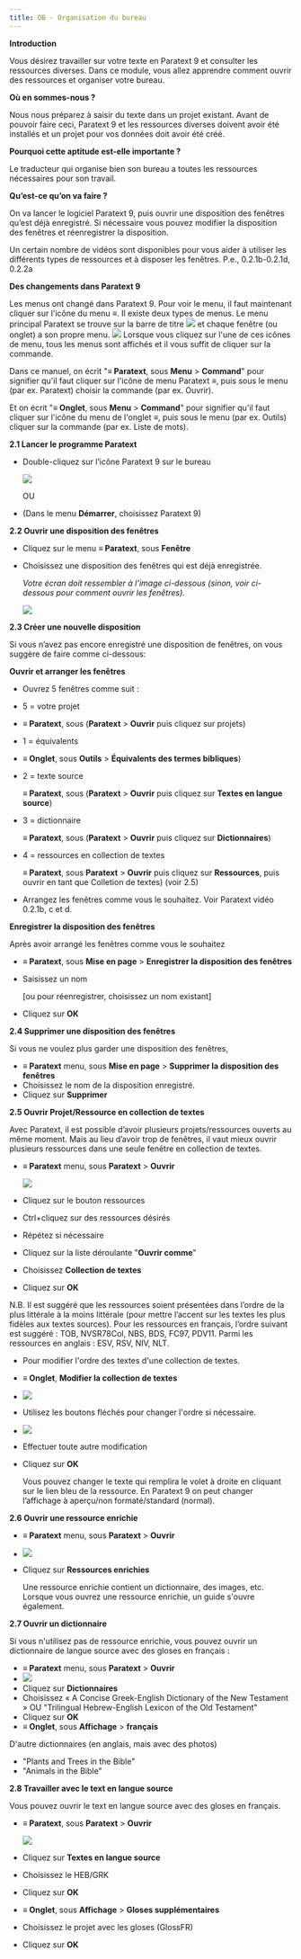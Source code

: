 ```yaml
---
title: OB - Organisation du bureau
---
```

**Introduction**

Vous désirez travailler sur votre texte en Paratext 9 et consulter les ressources diverses. Dans ce module, vous allez apprendre comment ouvrir des ressources et organiser votre bureau.

**Où en sommes-nous ?**

Nous nous préparez à saisir du texte dans un projet existant. Avant de pouvoir faire ceci, Paratext 9 et les ressources diverses doivent avoir été installés et un projet pour vos données doit avoir été créé.

**Pourquoi cette aptitude est-elle importante ?**

Le traducteur qui organise bien son bureau a toutes les ressources nécessaires pour son travail.

**Qu’est-ce qu’on va faire ?**

On va lancer le logiciel Paratext 9, puis ouvrir une disposition des fenêtres qu’est déjà enregistré. Si nécessaire vous pouvez modifier la disposition des fenêtres et réenregistrer la disposition.

Un certain nombre de vidéos sont disponibles pour vous aider à utiliser les différents types de ressources et à disposer les fenêtres. P.e., 0.2.1b-0.2.1d, 0.2.2a

**Des changements dans Paratext 9**

Les menus ont changé dans Paratext 9. Pour voir le menu, il faut maintenant cliquer sur l'icône du menu ≡. Il existe deux types de menus. Le menu principal Paratext se trouve sur la barre de titre ![](media/a7c437f2736cb28b0dff7abd780f5f94.png) et chaque fenêtre (ou onglet) a son propre menu. ![](media/65ab77824a1e025fac1bf88feb6ba66f.png) Lorsque vous cliquez sur l'une de ces icônes de menu, tous les menus sont affichés et il vous suffit de cliquer sur la commande.

Dans ce manuel, on écrit "**≡ Paratext**, sous **Menu** \> **Command**" pour signifier qu'il faut cliquer sur l'icône de menu Paratext ≡, puis sous le menu (par ex. Paratext) choisir la commande (par ex. Ouvrir).

Et on écrit "**≡ Onglet**, sous **Menu** \> **Command**" pour signifier qu'il faut cliquer sur l'icône du menu de l'onglet ≡, puis sous le menu (par ex. Outils) cliquer sur la commande (par ex. Liste de mots).

**2.1 Lancer le programme Paratext**

-   Double-cliquez sur l’icône Paratext 9 sur le bureau

    ![](media/b2697bb533e7765029252c8d51301dc9.png)

    OU

-   (Dans le menu **Démarrer**, choisissez Paratext 9)

**2.2 Ouvrir une disposition des fenêtres**

-   Cliquez sur le menu **≡ Paratext**, sous **Fenêtre**
-   Choisissez une disposition des fenêtres qui est déjà enregistrée.

    *Votre écran doit ressembler à l’image ci-dessous (sinon, voir ci-dessous pour comment ouvrir les fenêtres).*

    ![](media/becf6dae2e733cc280e70a8f4b706981.png)

**2.3 Créer une nouvelle disposition**

Si vous n’avez pas encore enregistré une disposition de fenêtres, on vous suggère de faire comme ci-dessous:

**Ouvrir et arranger les fenêtres**

-   Ouvrez 5 fenêtres comme suit :
-   5 = votre projet
-   **≡ Paratext**, sous (**Paratext** \> **Ouvrir** puis cliquez sur projets)
-   1 = équivalents
-   **≡ Onglet**, sous **Outils** \> **Équivalents des termes bibliques**)
-   2 = texte source

    **≡ Paratext**, sous (**Paratext** \> **Ouvrir** puis cliquez sur **Textes en langue source**)

-   3 = dictionnaire

    **≡ Paratext**, sous (**Paratext** \> **Ouvrir** puis cliquez sur **Dictionnaires**)

-   4 = ressources en collection de textes

    **≡ Paratext**, sous **Paratext** \> **Ouvrir** puis cliquez sur **Ressources**, puis ouvrir en tant que Colletion de textes) (voir 2.5)

-   Arrangez les fenêtres comme vous le souhaitez. Voir Paratext vidéo 0.2.1b, c et d.

**Enregistrer la disposition des fenêtres**

Après avoir arrangé les fenêtres comme vous le souhaitez

-   **≡ Paratext**, sous **Mise en page** \> **Enregistrer la disposition des fenêtres**
-   Saisissez un nom

    [ou pour réenregistrer, choisissez un nom existant]

-   Cliquez sur **OK**

**2.4 Supprimer une disposition des fenêtres**

Si vous ne voulez plus garder une disposition des fenêtres,

-   **≡ Paratext** menu, sous **Mise en page** \> **Supprimer la disposition des fenêtres**
-   Choisissez le nom de la disposition enregistré.
-   Cliquez sur **Supprimer**

**2.5 Ouvrir Projet/Ressource en collection de textes**

Avec Paratext, il est possible d’avoir plusieurs projets/ressources ouverts au même moment. Mais au lieu d’avoir trop de fenêtres, il vaut mieux ouvrir plusieurs ressources dans une seule fenêtre en collection de textes.

-   **≡ Paratext** menu, sous **Paratext** \> **Ouvrir**

    ![](media/67c09582d7f685c9e709d3cb0bd78c51.png)

-   Cliquez sur le bouton ressources
-   Ctrl+cliquez sur des ressources désirés
-   Répétez si nécessaire
-   Cliquez sur la liste déroulante "**Ouvrir comme**"
-   Choisissez **Collection de textes**
-   Cliquez sur **OK**

N.B. Il est suggéré que les ressources soient présentées dans l’ordre de la plus littérale à la moins littérale (pour mettre l’accent sur les textes les plus fidèles aux textes sources). Pour les ressources en français, l’ordre suivant est suggéré : TOB, NVSR78Col, NBS, BDS, FC97, PDV11. Parmi les ressources en anglais : ESV, RSV, NIV, NLT.

-   Pour modifier l'ordre des textes d'une collection de textes.
-   **≡ Onglet**, **Modifier la collection de textes**
-   ![](media/114addc77497db5a8e16e63e0a60a397.png)
-   Utilisez les boutons fléchés pour changer l'ordre si nécessaire.
-   ![](media/1529efc6b9c2b2d2a45649f36a13660e.png)
-   Effectuer toute autre modification
-   Cliquez sur **OK**

    Vous pouvez changer le texte qui remplira le volet à droite en cliquant sur le lien bleu de la ressource. En Paratext 9 on peut changer l’affichage à aperçu/non formaté/standard (normal).

**2.6 Ouvrir une ressource enrichie**

-   **≡ Paratext** menu, sous **Paratext** \> **Ouvrir**
-   ![](media/a2210417ce7fd29acc4543900d4ffdfa.png)
-   Cliquez sur **Ressources enrichies**

    Une ressource enrichie contient un dictionnaire, des images, etc. Lorsque vous ouvrez une ressource enrichie, un guide s'ouvre également.

**2.7 Ouvrir un dictionnaire**

Si vous n'utilisez pas de ressource enrichie, vous pouvez ouvrir un dictionnaire de langue source avec des gloses en français :

-   **≡ Paratext** menu, sous **Paratext** \> **Ouvrir**
-   ![](media/bde96d81bd560a2dc433f589a9a44f93.png)
-   Cliquez sur **Dictionnaires**
-   Choisissez « A Concise Greek-English Dictionary of the New Testament » OU "Trilingual Hebrew-English Lexicon of the Old Testament"
-   Cliquez sur **OK**
-   **≡ Onglet**, sous **Affichage** \> **français**

D'autre dictionnaires (en anglais, mais avec des photos)

-   "Plants and Trees in the Bible"
-   "Animals in the Bible"

**2.8 Travailler avec le text en langue source**

Vous pouvez ouvrir le text en langue source avec des gloses en français.

-   **≡ Paratext**, sous **Paratext** \> **Ouvrir**

    ![](media/2f2a572df1df76324325ab8a53d5aa90.png)

-   Cliquez sur **Textes en langue source**
-   Choisissez le HEB/GRK
-   Cliquez sur **OK**
-   **≡ Onglet**, sous **Affichage** \> **Gloses supplémentaires**
-   Choisissez le projet avec les gloses (GlossFR)
-   Cliquez sur **OK**
